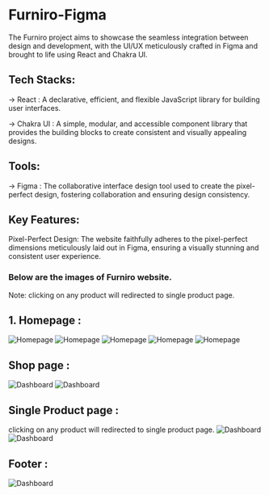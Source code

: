 # Furniro-Figma
 The Furniro project aims to showcase the seamless integration between design and development, with the UI/UX meticulously crafted in Figma and brought to life using React and Chakra UI.

## Tech Stacks:
-> React : A declarative, efficient, and flexible JavaScript library for building user interfaces.

-> Chakra UI : A simple, modular, and accessible component library that provides the building blocks to create consistent and visually appealing designs.

## Tools:
-> Figma : The collaborative interface design tool used to create the pixel-perfect design, fostering collaboration and ensuring design consistency.

## Key Features:

Pixel-Perfect Design: The website faithfully adheres to the pixel-perfect dimensions meticulously laid out in Figma, ensuring a visually stunning and consistent user experience.

### Below are the images of Furniro website.
Note: clicking on any product will redirected to single product page.
## 1. Homepage :

![Homepage](https://i.ibb.co/zPnCmJz/Screenshot-2024-01-11-204558.png)
![Homepage](https://i.ibb.co/dgRSVCP/Screenshot-2024-01-11-204610.png)
![Homepage](https://i.ibb.co/10s04f9/Screenshot-2024-01-11-204622.png)
![Homepage](https://i.ibb.co/zSLJvxc/Screenshot-2024-01-11-204640.png)
![Homepage](https://i.ibb.co/ZzXZpcp/Screenshot-2024-01-11-204711.png)

## Shop page :

![Dashboard](https://i.ibb.co/DgmNJvp/Screenshot-2024-01-11-204732.png)
![Dashboard](https://i.ibb.co/WGxnTp3/Screenshot-2024-01-11-204752.png)

## Single Product page :
clicking on any product will redirected to single product page.
![Dashboard](https://i.ibb.co/FhWyn6p/Screenshot-2024-01-11-211357.png)
![Dashboard](https://i.ibb.co/2vF266m/Screenshot-2024-01-11-204828.png)

## Footer :
![Dashboard](https://i.ibb.co/nbMxfX2/Screenshot-2024-01-11-204721.png)
